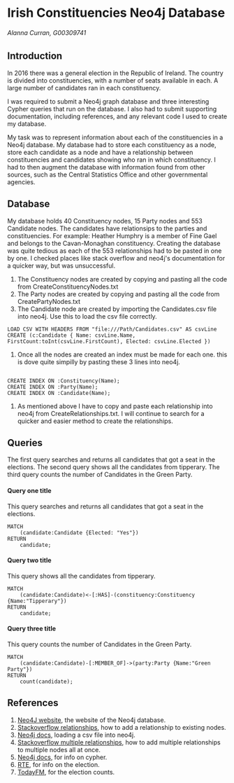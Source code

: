 # Irish Constituencies Neo4j Database
###### Alanna Curran, G00309741

## Introduction
In 2016 there was a general election in the Republic of Ireland. The country is divided into constituencies, with a number of seats available in each. A large number of candidates ran in each constituency.

I was required to submit a Neo4j graph database and three interesting Cypher queries that run on the database. I also had to submit supporting documentation, including references, and any relevant code I used to create my database.

My task was to represent information about each of the constituencies in a Neo4j database. My database had to store each constituency as a node, store each candidate as a node and have a relationship between constituencies and candidates showing who ran in which constituency. I had to then augment the database with information found from other sources, such as the Central Statistics Office and other governmental agencies.

## Database
My database holds 40 Constituency nodes, 15 Party nodes and 553 Candidate nodes.
The candidates have relationsips to the parties and constituencies. For example: Heather Humphry is a member of Fine Gael and belongs to the Cavan-Monaghan constituency. 
Creating the database was quite tedious as each of the 553 relationships had to be pasted in one by one. I checked places like stack overflow and neo4j's documentation for a quicker way, but was unsuccessful.

1. The Constituency nodes are created by copying and pasting all the code from CreateConstituencyNodes.txt
1. The Party nodes are created by copying and pasting all the code from CreatePartyNodes.txt
1. The Candidate node are created by importing the Candidates.csv file into neo4j. Use this to load the csv file correctly. 
```cypher
LOAD CSV WITH HEADERS FROM "file:///Path/Candidates.csv" AS csvLine
CREATE (c:Candidate { Name: csvLine.Name, FirstCount:toInt(csvLine.FirstCount), Elected: csvLine.Elected }) 
```
1. Once all the nodes are created an index must be made for each one. this is dove quite simpilly by pasting these 3 lines into neo4j.
```cypher

CREATE INDEX ON :Constituency(Name);
CREATE INDEX ON :Party(Name);
CREATE INDEX ON :Candidate(Name);

```
1. As mentioned above I have to copy and paste each relationship into neo4j from CreateRelationships.txt. I will continue to search for a quicker and easier method to create the relationships.

## Queries
The first query searches and returns all candidates that got a seat in the elections.
The second query shows all the candidates from tipperary.
The third query counts the number of Candidates in the Green Party.

#### Query one title
This query searches and returns all candidates that got a seat in the elections.
```cypher
MATCH
	(candidate:Candidate {Elected: "Yes"})
RETURN
	candidate;
```

#### Query two title
This query shows all the candidates from tipperary.
```cypher
MATCH
	(candidate:Candidate)<-[:HAS]-(constituency:Constituency {Name:"Tipperary"})
RETURN
	candidate;
```

#### Query three title
This query counts the number of Candidates in the Green Party.
```cypher
MATCH
	(candidate:Candidate)-[:MEMBER_OF]->(party:Party {Name:"Green Party"})
RETURN
	count(candidate);
```

## References
1. [Neo4J website](http://neo4j.com/), the website of the Neo4j database.
2. [Stackoverflow relationships](http://stackoverflow.com/questions/20456002/adding-relationship-to-existing-nodes-with-cypher), how to add a relationship to existing nodes.
3. [Neo4j docs](http://neo4j.com/docs/stable/query-load-csv.html), loading a csv file into neo4j.
4. [Stackoverflow multiple relationships](http://stackoverflow.com/questions/27924178/creating-multiple-relationships-to-existing-nodes-with-cypher), how to add multiple relationships to multiple nodes all at once.
5. [Neo4j docs](http://neo4j.com/docs/2.0/cypher-refcard/), for info on cypher.
6. [RTE](http://www.rte.ie/news/election-2016/), for info on the election.
7. [TodayFM](http://www.todayfm.com/mobile/index.php?id=26959), for the election counts.
